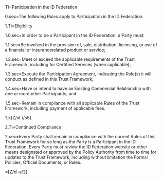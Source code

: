Ti=Participation in the ID Federation

0.sec=The following Rules apply to Participation in the ID Federation.

1.Ti=Eligibility

1.0.sec=In order to be a Participant in the ID Federation, a Party must:

1.1.sec=Be involved in the provision of, sale, distribution, licensing, or use of a financial or insurancerelated product or service;

1.2.sec=Meet or exceed the applicable requirements of the Trust Framework, including for Certified Services (when applicable);

1.3.sec=Execute the Participation Agreement, indicating the Role(s) it will conduct as defined in this Trust Framework;

1.4.sec=Have or intend to have an Existing Commercial Relationship with one or more other Participants; and

1.5.sec=Remain in compliance with all applicable Rules of the Trust Framework, including payment of applicable fees.

1.=[Z/ol-i/s5]

2.Ti=Continued Compliance

2.sec=Every Party shall remain in compliance with the current Rules of this Trust Framework for so long as the Party is a Participant in the ID Federation. Every Party must review the ID Federation website or other means designated or approved by the Policy Authority from time to time for updates to the Trust Framework, including without limitation the Formal Policies, Official Documents, or Rules.

=[Z/ol-a/2]